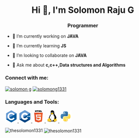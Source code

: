 <h1 align="center">Hi 👋, I'm Solomon Raju G</h1>
<h3 align="center">Programmer</h3>

- 🔭 I’m currently working on **JAVA**

- 🌱 I’m currently learning **JS**

- 👯 I’m looking to collaborate on **JAVA**

- 💬 Ask me about **c,c++,Data structures and Algorithms**

<h3 align="left">Connect with me:</h3>
<p align="left">
<a href="https://stackoverflow.com/users/solomon g" target="blank"><img align="center" src="https://raw.githubusercontent.com/rahuldkjain/github-profile-readme-generator/master/src/images/icons/Social/stack-overflow.svg" alt="solomon g" height="30" width="40" /></a>
<a href="https://www.hackerrank.com/solomong1331" target="blank"><img align="center" src="https://raw.githubusercontent.com/rahuldkjain/github-profile-readme-generator/master/src/images/icons/Social/hackerrank.svg" alt="solomong1331" height="30" width="40" /></a>
</p>

<h3 align="left">Languages and Tools:</h3>
<p align="left"> <a href="https://www.cprogramming.com/" target="_blank"> <img src="https://raw.githubusercontent.com/devicons/devicon/master/icons/c/c-original.svg" alt="c" width="40" height="40"/> </a> <a href="https://www.w3schools.com/cpp/" target="_blank"> <img src="https://raw.githubusercontent.com/devicons/devicon/master/icons/cplusplus/cplusplus-original.svg" alt="cplusplus" width="40" height="40"/> </a> <a href="https://www.w3.org/html/" target="_blank"> <img src="https://raw.githubusercontent.com/devicons/devicon/master/icons/html5/html5-original-wordmark.svg" alt="html5" width="40" height="40"/> </a> <a href="https://www.linux.org/" target="_blank"> <img src="https://raw.githubusercontent.com/devicons/devicon/master/icons/linux/linux-original.svg" alt="linux" width="40" height="40"/> </a> <a href="https://www.python.org" target="_blank"> <img src="https://raw.githubusercontent.com/devicons/devicon/master/icons/python/python-original.svg" alt="python" width="40" height="40"/> </a> </p>

<p><img align="left" src="https://github-readme-stats.vercel.app/api/top-langs?username=thesolomon1331&show_icons=true&locale=en&layout=compact" alt="thesolomon1331" /></p>

<p>&nbsp;<img align="center" src="https://github-readme-stats.vercel.app/api?username=thesolomon1331&show_icons=true&locale=en" alt="thesolomon1331" /></p>
